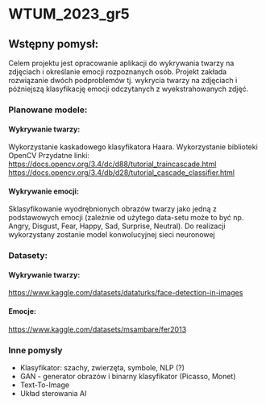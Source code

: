 # WTUM_2023_gr5

## Wstępny pomysł:

Celem projektu jest opracowanie aplikacji do wykrywania twarzy na zdjęciach i określanie emocji rozpoznanych osób.
Projekt zakłada rozwiązanie dwóch podproblemów tj. wykrycia twarzy na zdjęciach i późniejszą klasyfikację emocji odczytanych z wyekstrahowanych zdjęć.

### Planowane modele:
#### Wykrywanie twarzy:
Wykorzystanie kaskadowego klasyfikatora Haara. Wykorzystanie biblioteki OpenCV
Przydatne linki:
https://docs.opencv.org/3.4/dc/d88/tutorial_traincascade.html
https://docs.opencv.org/3.4/db/d28/tutorial_cascade_classifier.html

#### Wykrywanie emocji:
Sklasyfikowanie wyodrębnionych obrazów twarzy jako jedną z podstawowych emocji (zależnie od użytego data-setu może to być np. Angry, Disgust, Fear, Happy, Sad, Surprise, Neutral). Do realizacji wykorzystany zostanie model konwolucyjnej sieci neuronowej

### Datasety:
#### Wykrywanie twarzy:
https://www.kaggle.com/datasets/dataturks/face-detection-in-images

#### Emocje:
https://www.kaggle.com/datasets/msambare/fer2013

### Inne pomysły
<ul>
  <li>Klasyfikator: szachy, zwierzęta, symbole, NLP (?)</li>
  <li>GAN - generator obrazów i binarny klasyfikator (Picasso, Monet)</li>
  <li>Text-To-Image</li>
  <li>Układ sterowania AI</li>
</ul>
